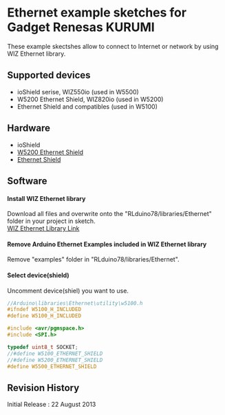 Ethernet example sketches for Gadget Renesas KURUMI
========
These example skectshes allow to connect to Internet or network by using WIZ Ethernet library.  

## Supported devices
* ioShield serise, WIZ550io (used in W5500)
* W5200 Ethernet Shield, WIZ820io (used in W5200)
* Ethernet Shield and compatibles (used in W5100)

## Hardware
* ioShield  
* [W5200 Ethernet Shield](https://github.com/Wiznet/W5200-Ethernet-Shield "W5200 Ethernet Shield")  
* [Ethernet Shield](http://arduino.cc/en/Main/ArduinoEthernetShield "Ethernet Shield")  

## Software
#### Install WIZ Ethernet library
Download all files and overwrite onto the "RLduino78/libraries/Ethernet" folder in your project in sketch.  
[WIZ Ethernet Library Link](https://github.com/embeddist/Ethernet.git "Ethernet")  

#### Remove Arduino Ethernet Examples included in WIZ Ethernet library
Remove "examples" folder in "RLduino78/libraries/Ethernet".

#### Select device(shield)  
Uncomment device(shiel) you want to use.  
```cpp
//Arduino\libraries\Ethernet\utility\w5100.h
#ifndef	W5100_H_INCLUDED
#define	W5100_H_INCLUDED

#include <avr/pgmspace.h>
#include <SPI.h>

typedef uint8_t SOCKET;
//#define W5100_ETHERNET_SHIELD
//#define W5200_ETHERNET_SHIELD
#define W5500_ETHERNET_SHIELD
```

## Revision History
Initial Release : 22 August 2013
